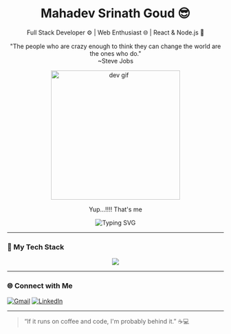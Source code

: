 
<h1 align="center">
  Mahadev Srinath Goud 😎
</h1>
<p align="center">
  Full Stack Developer ⚙️ | Web Enthusiast 🌐 | React & Node.js 🚀
</p>
<p align="center">
  "The people who are crazy enough to think they can change the world are the ones who do."<br>
   ~Steve Jobs
</p>


<p align="center">
  <img src="https://media.giphy.com/media/f3iwJFOVOwuy7K6FFw/giphy.gif" width="300" alt="dev gif" />
</p>

</p>
<p align="center">
 Yup...!!!! That's me
</p>
 <p align="center">
  <img src="https://readme-typing-svg.herokuapp.com?font=Fira+Code&pause=500&color=9F79EE&center=true&vCenter=true&width=500&lines=Tech+Enthusiast+💡;Full+Stack+Developer+⚙️;Always+Building+Cool+Things+💻;Designing+Smarter+Systems+🧠;From+Idea+to+Execution+✨" alt="Typing SVG" />



---


### 🔧 My Tech Stack

<p align="center">
  <img src="https://skillicons.dev/icons?i=nextjs,nestjs,react,ts,java,python,nodejs,js,mysql,mongodb,html,css,git,vscode" />
</p>



---

### 🌐 Connect with Me

<p >
   <a href="mailto:mahadevsrinathgoud68@gmail.com"><img src="https://img.shields.io/badge/Gmail-D14836?style=for-the-badge&logo=gmail&logoColor=white" alt="Gmail"/></a>
  <a href="https://www.linkedin.com/in/srinath68/"><img src="https://img.shields.io/badge/LinkedIn-0077B5?style=for-the-badge&logo=linkedin&logoColor=white" alt="LinkedIn"/></a>
</p>




---


> “If it runs on coffee and code, I'm probably behind it.” ☕💻<br>




<!--
**mahadevsrinathgoud/mahadevsrinathgoud** is a ✨ _special_ ✨ repository because its `README.md` (this file) appears on your GitHub profile.

Here are some ideas to get you started:

Hey there! I'm that dev who's building dashboards at 2AM, I'm a developer who believes in **building with purpose and creativity**.

Hey there! I'm that dev who's building dashboards at 2AM, I'm a developer who believes in **building with purpose and creativity**.

- 🔭 I’m currently working on ...
- 🌱 I’m currently learning ...
- 👯 I’m looking to collaborate on ...
- 🤔 I’m looking for help with ...
- 💬 Ask me about ...
- 📫 How to reach me: ...
- 😄 Pronouns: ...
- ⚡ Fun fact: ...
-->
